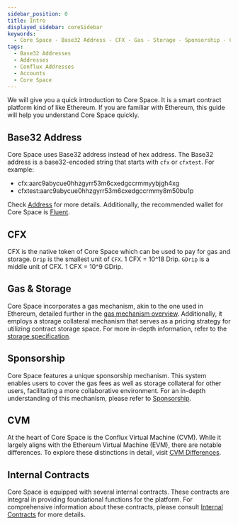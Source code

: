 ```yaml
---
sidebar_position: 0
title: Intro
displayed_sidebar: coreSidebar
keywords:
  - Core Space - Base32 Address - CFX - Gas - Storage - Sponsorship - CVM - Internal Contracts - Smart Contract Platform - Ethereum Compatibility - Fluent Wallet - Drip - GDrip
tags:
  - Base32 Addresses
  - Addresses
  - Conflux Addresses
  - Accounts
  - Core Space
---
```


We will give you a quick introduction to Core Space. It is a smart contract platform kind of like Ethereum. If you are familiar with Ethereum, this guide will help you understand Core Space quickly.

## Base32 Address

Core Space uses Base32 address instead of hex address. The Base32 address is a base32-encoded string that starts with `cfx` or `cfxtest`. For example:

- cfx:aarc9abycue0hhzgyrr53m6cxedgccrmmyybjgh4xg
- cfxtest:aarc9abycue0hhzgyrr53m6cxedgccrmmy8m50bu1p

Check [Address](./addresses) for more details. Additionally, the recommended wallet for Core Space is [Fluent](https://fluentwallet.com/).

## CFX

CFX is the native token of Core Space which can be used to pay for gas and storage. `Drip` is the smallest unit of `CFX`. 1 CFX = 10^18 Drip. `GDrip` is a middle unit of CFX. 1 CFX = 10^9 GDrip.

## Gas & Storage

Core Space incorporates a gas mechanism, akin to the one used in Ethereum, detailed further in the [gas mechanism overview](../../general/conflux-basics/gas). Additionally, it employs a storage collateral mechanism that serves as a pricing strategy for utilizing contract storage space. For more in-depth information, refer to the [storage specification](./storage).

## Sponsorship

Core Space features a unique sponsorship mechanism. This system enables users to cover the gas fees as well as storage collateral for other users, facilitating a more collaborative environment. For an in-depth understanding of this mechanism, please refer to [Sponsorship](./sponsor-mechanism).

## CVM

At the heart of Core Space is the Conflux Virtual Machine (CVM). While it largely aligns with the Ethereum Virtual Machine (EVM), there are notable differences. To explore these distinctions in detail, visit [CVM Differences](./vm-difference).

## Internal Contracts

Core Space is equipped with several internal contracts. These contracts are integral in providing foundational functions for the platform. For comprehensive information about these contracts, please consult [Internal Contracts](./internal-contracts) for more details.
